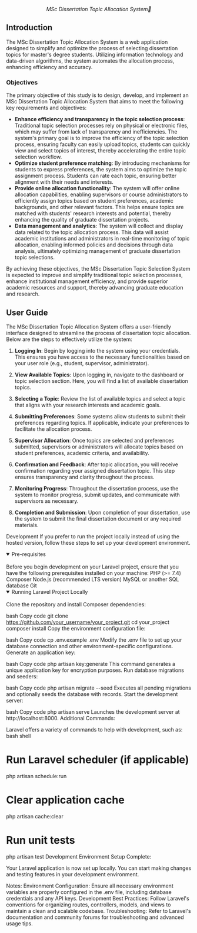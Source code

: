 

<p align="center">
  <i align="center">MSc Dissertation Topic Allocation System🚀</i>
</p>

## Introduction

The MSc Dissertation Topic Allocation System is a web application designed to simplify and optimize the process of selecting dissertation topics for master's degree students. Utilizing information technology and data-driven algorithms, the system automates the allocation process, enhancing efficiency and accuracy.

### Objectives

The primary objective of this study is to design, develop, and implement an MSc Dissertation Topic Allocation System that aims to meet the following key requirements and objectives:

- **Enhance efficiency and transparency in the topic selection process**: Traditional topic selection processes rely on physical or electronic files, which may suffer from lack of transparency and inefficiencies. The system's primary goal is to improve the efficiency of the topic selection process, ensuring faculty can easily upload topics, students can quickly view and select topics of interest, thereby accelerating the entire topic selection workflow.
- **Optimize student preference matching**: By introducing mechanisms for students to express preferences, the system aims to optimize the topic assignment process. Students can rate each topic, ensuring better alignment with their needs and interests.
- **Provide online allocation functionality**: The system will offer online allocation capabilities, enabling supervisors or course administrators to efficiently assign topics based on student preferences, academic backgrounds, and other relevant factors. This helps ensure topics are matched with students' research interests and potential, thereby enhancing the quality of graduate dissertation projects.
- **Data management and analytics**: The system will collect and display data related to the topic allocation process. This data will assist academic institutions and administrators in real-time monitoring of topic allocation, enabling informed policies and decisions through data analysis, ultimately optimizing management of graduate dissertation topic selections.

By achieving these objectives, the MSc Dissertation Topic Selection System is expected to improve and simplify traditional topic selection processes, enhance institutional management efficiency, and provide superior academic resources and support, thereby advancing graduate education and research.

</details>

## User Guide

The MSc Dissertation Topic Allocation System offers a user-friendly interface designed to streamline the process of dissertation topic allocation. Below are the steps to effectively utilize the system:

1. **Logging In**: Begin by logging into the system using your credentials. This ensures you have access to the necessary functionalities based on your user role (e.g., student, supervisor, administrator).

2. **View Available Topics**: Upon logging in, navigate to the dashboard or topic selection section. Here, you will find a list of available dissertation topics.

3. **Selecting a Topic**: Review the list of available topics and select a topic that aligns with your research interests and academic goals.

4. **Submitting Preferences**: Some systems allow students to submit their preferences regarding topics. If applicable, indicate your preferences to facilitate the allocation process.

5. **Supervisor Allocation**: Once topics are selected and preferences submitted, supervisors or administrators will allocate topics based on student preferences, academic criteria, and availability.

6. **Confirmation and Feedback**: After topic allocation, you will receive confirmation regarding your assigned dissertation topic. This step ensures transparency and clarity throughout the process.

7. **Monitoring Progress**: Throughout the dissertation process, use the system to monitor progress, submit updates, and communicate with supervisors as necessary.

8. **Completion and Submission**: Upon completion of your dissertation, use the system to submit the final dissertation document or any required materials.


Development
If you prefer to run the project locally instead of using the hosted version, follow these steps to set up your development environment.

<details open>
<summary>
Pre-requisites
</summary> <br />
Before you begin development on your Laravel project, ensure that you have the following prerequisites installed on your machine:
PHP (>= 7.4)
Composer
Node.js (recommended LTS version)
MySQL or another SQL database
Git
</details>
<details open>
<summary>
Running Laravel Project Locally
</summary> <br />
Clone the repository and install Composer dependencies:

bash
Copy code
git clone https://github.com/your_username/your_project.git
cd your_project
composer install
Copy the environment configuration file:

bash
Copy code
cp .env.example .env
Modify the .env file to set up your database connection and other environment-specific configurations.
Generate an application key:

bash
Copy code
php artisan key:generate
This command generates a unique application key for encryption purposes.
Run database migrations and seeders:

bash
Copy code
php artisan migrate --seed
Executes all pending migrations and optionally seeds the database with records.
Start the development server:

bash
Copy code
php artisan serve
Launches the development server at http://localhost:8000.
Additional Commands:

Laravel offers a variety of commands to help with development, such as:
bash
shell
# Run Laravel scheduler (if applicable)
php artisan schedule:run

# Clear application cache
php artisan cache:clear

# Run unit tests
php artisan test
Development Environment Setup Complete:

Your Laravel application is now set up locally. You can start making changes and testing features in your development environment.
</details>
Notes:
Environment Configuration:
Ensure all necessary environment variables are properly configured in the .env file, including database credentials and any API keys.
Development Best Practices:
Follow Laravel's conventions for organizing routes, controllers, models, and views to maintain a clean and scalable codebase.
Troubleshooting:
Refer to Laravel's documentation and community forums for troubleshooting and advanced usage tips.
